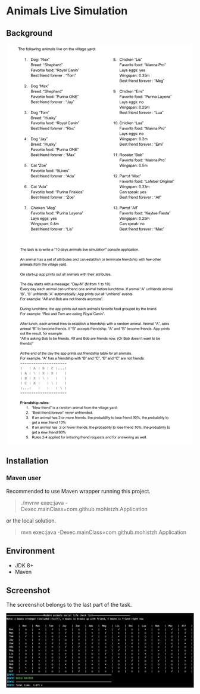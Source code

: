 # Animals Live Simulation

## Background

![](https://raw.githubusercontent.com/mohistzh/animals-live-simulation/master/static/story%231.png)
![](https://raw.githubusercontent.com/mohistzh/animals-live-simulation/master/static/story%232.png)

## Installation

### Maven user

Recommended to use Maven wrapper running this project.

> ./mvnw exec:java -Dexec.mainClass=com.github.mohistzh.Application

or the local solution.

> mvn exec:java -Dexec.mainClass=com.github.mohistzh.Application



## Environment

* JDK 8+
* Maven

## Screenshot

The screenshot belongs to the last part of the task.

![example](https://raw.githubusercontent.com/mohistzh/animals-live-simulation/master/static/screenshot.png)